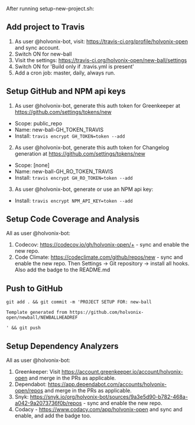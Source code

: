 After running setup-new-project.sh:

## Add project to Travis

1. As user @holvonix-bot, visit: https://travis-ci.org/profile/holvonix-open and sync account.
2. Switch ON for new-ball
3. Visit the settings: https://travis-ci.org/holvonix-open/new-ball/settings
4. Switch ON for 'Build only if .travis.yml is present'
5. Add a cron job: master, daily, always run.

## Setup GitHub and NPM api keys

1. As user @holvonix-bot, generate this auth token for Greenkeeper at https://github.com/settings/tokens/new

* Scope: public_repo
* Name: new-ball-GH_TOKEN_TRAVIS
* Install: `travis encrypt GH_TOKEN=token --add`

2. As user @holvonix-bot, generate this auth token for Changelog generation at https://github.com/settings/tokens/new

* Scope: [none]
* Name: new-ball-GH_RO_TOKEN_TRAVIS
* Install: `travis encrypt GH_RO_TOKEN=token --add`

3. As user @holvonix-bot, generate or use an NPM api key:

* Install: `travis encrypt NPM_API_KEY=token --add`

## Setup Code Coverage and Analysis

All as user @holvonix-bot:

1. Codecov: https://codecov.io/gh/holvonix-open/+ - sync and enable the new repo.
2. Code Climate: https://codeclimate.com/github/repos/new - sync and enable the new repo. Then Settings -> Git repository -> install all hooks. Also add the badge to the README.md

## Push to GitHub

    git add . && git commit -m 'PROJECT SETUP FOR: new-ball

    Template generated from https://github.com/holvonix-open/newball/NEWBALLHEADREF

    ' && git push

## Setup Dependency Analyzers

All as user @holvonix-bot:

1. Greenkeeper: Visit https://account.greenkeeper.io/account/holvonix-open and merge in the PRs as applicable.
2. Dependabot: https://app.dependabot.com/accounts/holvonix-open/repos and merge in the PRs as applicable.
3. Snyk: https://snyk.io/org/holvonix-bot/sources/9a3e5d90-b782-468a-a042-9a2073736f0b/repos - sync and enable the new repo.
4. Codacy - https://www.codacy.com/app/holvonix-open and sync and enable, and add the badge too.
